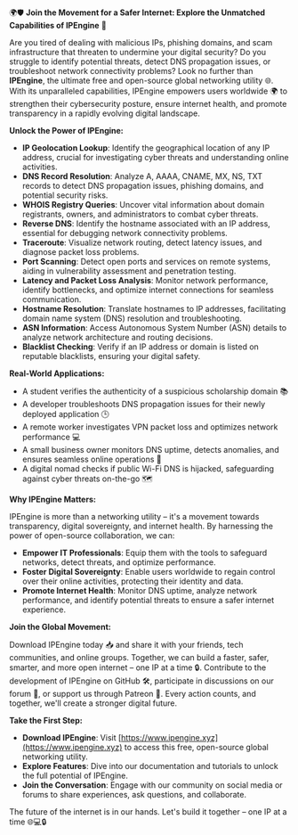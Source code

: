 🌍🛡️ **Join the Movement for a Safer Internet: Explore the Unmatched Capabilities of IPEngine** 🚀

Are you tired of dealing with malicious IPs, phishing domains, and scam infrastructure that threaten to undermine your digital security? Do you struggle to identify potential threats, detect DNS propagation issues, or troubleshoot network connectivity problems? Look no further than **IPEngine**, the ultimate free and open-source global networking utility 🌐. With its unparalleled capabilities, IPEngine empowers users worldwide 🌍 to strengthen their cybersecurity posture, ensure internet health, and promote transparency in a rapidly evolving digital landscape.

**Unlock the Power of IPEngine:**

* **IP Geolocation Lookup**: Identify the geographical location of any IP address, crucial for investigating cyber threats and understanding online activities.
* **DNS Record Resolution**: Analyze A, AAAA, CNAME, MX, NS, TXT records to detect DNS propagation issues, phishing domains, and potential security risks.
* **WHOIS Registry Queries**: Uncover vital information about domain registrants, owners, and administrators to combat cyber threats.
* **Reverse DNS**: Identify the hostname associated with an IP address, essential for debugging network connectivity problems.
* **Traceroute**: Visualize network routing, detect latency issues, and diagnose packet loss problems.
* **Port Scanning**: Detect open ports and services on remote systems, aiding in vulnerability assessment and penetration testing.
* **Latency and Packet Loss Analysis**: Monitor network performance, identify bottlenecks, and optimize internet connections for seamless communication.
* **Hostname Resolution**: Translate hostnames to IP addresses, facilitating domain name system (DNS) resolution and troubleshooting.
* **ASN Information**: Access Autonomous System Number (ASN) details to analyze network architecture and routing decisions.
* **Blacklist Checking**: Verify if an IP address or domain is listed on reputable blacklists, ensuring your digital safety.

**Real-World Applications:**

* A student verifies the authenticity of a suspicious scholarship domain 📚
* A developer troubleshoots DNS propagation issues for their newly deployed application 🕒
* A remote worker investigates VPN packet loss and optimizes network performance 💻
* A small business owner monitors DNS uptime, detects anomalies, and ensures seamless online operations 🏢
* A digital nomad checks if public Wi-Fi DNS is hijacked, safeguarding against cyber threats on-the-go 🗺️

**Why IPEngine Matters:**

IPEngine is more than a networking utility – it's a movement towards transparency, digital sovereignty, and internet health. By harnessing the power of open-source collaboration, we can:

* **Empower IT Professionals**: Equip them with the tools to safeguard networks, detect threats, and optimize performance.
* **Foster Digital Sovereignty**: Enable users worldwide to regain control over their online activities, protecting their identity and data.
* **Promote Internet Health**: Monitor DNS uptime, analyze network performance, and identify potential threats to ensure a safer internet experience.

**Join the Global Movement:**

Download IPEngine today 📥 and share it with your friends, tech communities, and online groups. Together, we can build a faster, safer, smarter, and more open internet – one IP at a time 🔒. Contribute to the development of IPEngine on GitHub 🛠️, participate in discussions on our forum 🤔, or support us through Patreon 💖. Every action counts, and together, we'll create a stronger digital future.

**Take the First Step:**

* **Download IPEngine**: Visit [https://www.ipengine.xyz](https://www.ipengine.xyz) to access this free, open-source global networking utility.
* **Explore Features**: Dive into our documentation and tutorials to unlock the full potential of IPEngine.
* **Join the Conversation**: Engage with our community on social media or forums to share experiences, ask questions, and collaborate.

The future of the internet is in our hands. Let's build it together – one IP at a time 🌐💻🔒